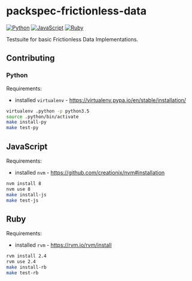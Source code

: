 # packspec-frictionless-data

[![Python](https://img.shields.io/travis/packspec/packspec-frictionless-data/python.svg?label=Python)](https://travis-ci.org/packspec/packspec-frictionless-data)
[![JavaScript](https://img.shields.io/travis/packspec/packspec-frictionless-data/javascript.svg?label=JavaScript)](https://travis-ci.org/packspec/packspec-frictionless-data)
[![Ruby](https://img.shields.io/travis/packspec/packspec-frictionless-data/ruby.svg?label=Ruby)](https://travis-ci.org/packspec/packspec-frictionless-data)

Testsuite for basic Frictionless Data Implementations.

## Contributing

### Python

Requirements:
- installed `virtualenv` - https://virtualenv.pypa.io/en/stable/installation/

```bash
virtualenv .python -p python3.5
source .python/bin/activate
make install-py
make test-py
```

## JavaScript

Requirements:
- installed `nvm` - https://github.com/creationix/nvm#installation

```bash
nvm install 8
nvm use 8
make install-js
make test-js
```

## Ruby

Requirements:
- installed `rvm` - https://rvm.io/rvm/install

```bash
rvm install 2.4
rvm use 2.4
make install-rb
make test-rb
```
